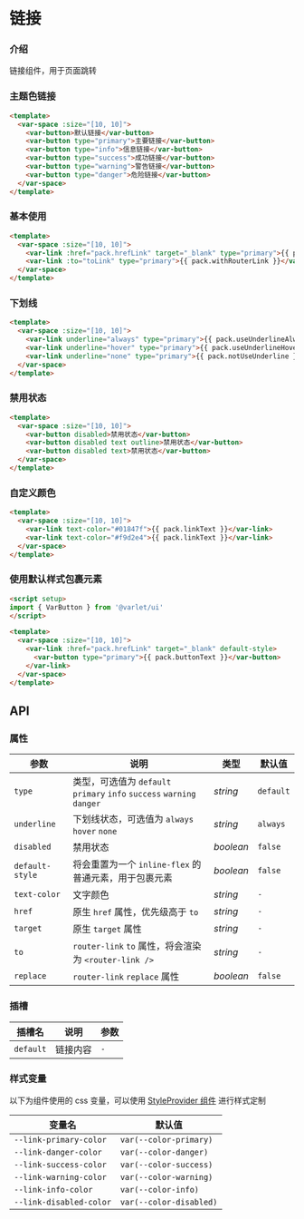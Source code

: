 # 链接

### 介绍

链接组件，用于页面跳转

### 主题色链接

```html
<template>
  <var-space :size="[10, 10]">
    <var-button>默认链接</var-button>
    <var-button type="primary">主要链接</var-button>
    <var-button type="info">信息链接</var-button>
    <var-button type="success">成功链接</var-button>
    <var-button type="warning">警告链接</var-button>
    <var-button type="danger">危险链接</var-button>
  </var-space>
</template>
```

### 基本使用

```html
<template>
  <var-space :size="[10, 10]">
    <var-link :href="pack.hrefLink" target="_blank" type="primary">{{ pack.withHref }}</var-link>
    <var-link :to="toLink" type="primary">{{ pack.withRouterLink }}</var-link>
  </var-space>
</template>
```

### 下划线

```html
<template>
  <var-space :size="[10, 10]">
    <var-link underline="always" type="primary">{{ pack.useUnderlineAlways }}</var-link>
    <var-link underline="hover" type="primary">{{ pack.useUnderlineHove }}</var-link>
    <var-link underline="none" type="primary">{{ pack.notUseUnderline }}</var-link>
  </var-space>
</template>
```

### 禁用状态

```html
<template>
  <var-space :size="[10, 10]">
    <var-button disabled>禁用状态</var-button>
    <var-button disabled text outline>禁用状态</var-button>
    <var-button disabled text>禁用状态</var-button>
  </var-space>
</template>
```

### 自定义颜色

```html
<template>
  <var-space :size="[10, 10]">
    <var-link text-color="#01847f">{{ pack.linkText }}</var-link>
    <var-link text-color="#f9d2e4">{{ pack.linkText }}</var-link>
  </var-space>
</template>
```

### 使用默认样式包裹元素

```html
<script setup>
import { VarButton } from '@varlet/ui'
</script>

<template>
  <var-space :size="[10, 10]">
    <var-link :href="pack.hrefLink" target="_blank" default-style>
      <var-button type="primary">{{ pack.buttonText }}</var-button>
    </var-link>
  </var-space>
</template>
```

## API

### 属性

| 参数               | 说明                                                                              | 类型        | 默认值            |
|------------------|---------------------------------------------------------------------------------|-----------|----------------|
| `type`           | 类型，可选值为 `default` `primary` `info` `success` `warning` `danger`                 | _string_  | `default`      |
| `underline`      | 下划线状态，可选值为 `always` `hover` `none`                                        | _string_  | `always`       |
| `disabled`       | 禁用状态                                                                            | _boolean_ | `false`        |
| `default-style`  | 将会重置为一个 `inline-flex` 的普通元素，用于包裹元素                                    | _boolean_ | `false`         |
| `text-color`     | 文字颜色                                                                            | _string_  | `-`            |
| `href`           | 原生 `href` 属性，优先级高于 `to`                                                   | _string_  | `-`            |
| `target`         | 原生 `target` 属性                                                                       | _string_  | `-`            |
| `to`             | `router-link` `to` 属性，将会渲染为 `<router-link />`                             | _string_  | `-`            |
| `replace`        | `router-link` `replace` 属性                                                     | _boolean_  | `false`            |

### 插槽

| 插槽名 | 说明 | 参数 |
| --- | --- | --- |
| `default` | 链接内容 | `-` |

### 样式变量
以下为组件使用的 css 变量，可以使用 [StyleProvider 组件](#/zh-CN/style-provider) 进行样式定制

| 变量名 | 默认值 |
| --- | --- |
| `--link-primary-color` | `var(--color-primary)`|
| `--link-danger-color` |  `var(--color-danger)`|
| `--link-success-color` | `var(--color-success)`|
| `--link-warning-color` |  `var(--color-warning)`|
| `--link-info-color` | `var(--color-info)`|
| `--link-disabled-color` | `var(--color-disabled)`|
